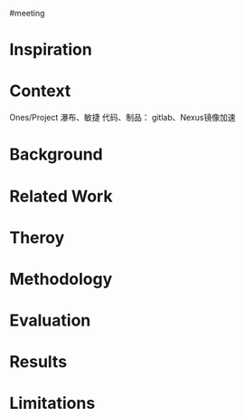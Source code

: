 #meeting 

# Inspiration



# Context
Ones/Project   瀑布、敏捷
代码、制品： gitlab、Nexus镜像加速


# Background



# Related Work



# Theroy



# Methodology



# Evaluation



# Results



# Limitations